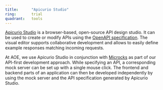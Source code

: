 ```yaml
---
title:      "Apicurio Studio"
ring:       trial
quadrant:   tools
---
```


[Apicurio Studio](https://www.apicur.io/studio/) is a browser-based, open-source API design studio. It can be used to create or modify APIs using the [OpenAPI specification](https://swagger.io/specification/). The visual editor supports collaborative development and allows to easily define example responses matching incoming requests.

At AOE, we use Apicurio Studio in conjunction with [Microcks](https://microcks.io/) as part of our API-first development approach. While specifying an API, a corresponding mock server can be set up with a single mouse click. The frontend and backend parts of an application can then be developed independently by using the mock server and the API specification generated by Apicurio Studio.
